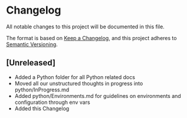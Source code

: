 # Changelog

All notable changes to this project will be documented in this file.

The format is based on [Keep a Changelog](https://keepachangelog.com/en/1.0.0/),
and this project adheres to [Semantic Versioning](https://semver.org/spec/v2.0.0.html).

## [Unreleased]

- Added a Python folder for all Python related docs
- Moved all our unstructured thoughts in progress into python/InProgress.md
- Added python/Environments.md for guidelines on environments and configuration through env vars
- Added this Changelog